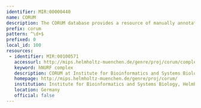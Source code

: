 ```yaml
---
identifier: MIR:00000440
name: CORUM
description: The CORUM database provides a resource of manually annotated protein complexes from mammalian organisms. Annotation includes protein complex function, localization, subunit composition, literature references and more. All information is obtained from individual experiments published in scientific articles, data from high-throughput experiments is excluded.
prefix: corum
pattern: ^\d+$
prefixed: 0
local_id: 100
resources:
 - identifier: MIR:00100571
   accessurl: http://mips.helmholtz-muenchen.de/genre/proj/corum/complexdetails.html?id=${lid}
   keyword: hNURF complex
   description: CORUM at Institute for Bioinformatics and Systems Biology (Germany)
   homepage: http://mips.helmholtz-muenchen.de/genre/proj/corum/
   institution: Institute for Bioinformatics and Systems Biology, Helmholtz Zentrum M&amp;uuml;nchen-German Research Center for Environmental Health, Neuherberg
   location: Germany
   official: false
---
```

